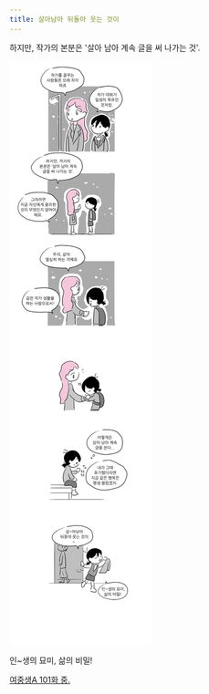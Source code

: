 ```yaml
---
title: 살아남아 뒤돌아 웃는 것이
---
```


하지만, 작가의 본분은 '살아 남아 계속 글을 써 나가는 것'.

![survive-and-continue](/images/survive-and-continue.jpg "survive-and-continue")

인~생의 묘미, 삶의 비밀!

[여중생A 101화 중.](http://comic.naver.com/webtoon/detail.nhn?titleId=647946&no=102)
